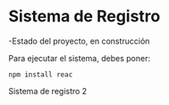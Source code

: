 <h1>Sistema de Registro</h1>

-Estado del proyecto, en construcción

Para ejecutar el sistema, debes poner:

```npm install reac```

Sistema de registro 2
